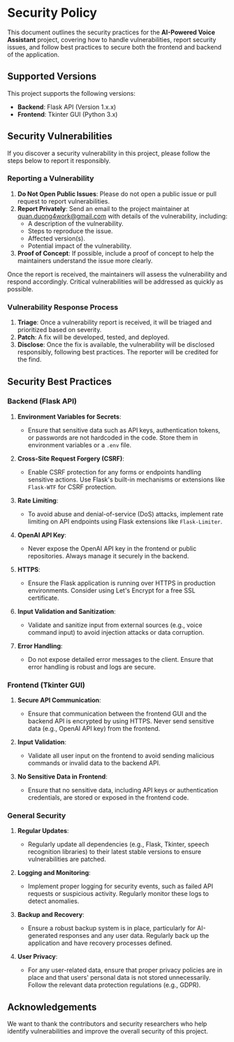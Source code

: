 # Security Policy

This document outlines the security practices for the **AI-Powered Voice Assistant** project, covering how to handle vulnerabilities, report security issues, and follow best practices to secure both the frontend and backend of the application.

## Supported Versions

This project supports the following versions:

- **Backend**: Flask API (Version 1.x.x)
- **Frontend**: Tkinter GUI (Python 3.x)

## Security Vulnerabilities

If you discover a security vulnerability in this project, please follow the steps below to report it responsibly.

### Reporting a Vulnerability

1. **Do Not Open Public Issues**: Please do not open a public issue or pull request to report vulnerabilities.
2. **Report Privately**: Send an email to the project maintainer at quan.duong4work@gmail.com with details of the vulnerability, including:
   - A description of the vulnerability.
   - Steps to reproduce the issue.
   - Affected version(s).
   - Potential impact of the vulnerability.
3. **Proof of Concept**: If possible, include a proof of concept to help the maintainers understand the issue more clearly.

Once the report is received, the maintainers will assess the vulnerability and respond accordingly. Critical vulnerabilities will be addressed as quickly as possible.

### Vulnerability Response Process

1. **Triage**: Once a vulnerability report is received, it will be triaged and prioritized based on severity.
2. **Patch**: A fix will be developed, tested, and deployed.
3. **Disclose**: Once the fix is available, the vulnerability will be disclosed responsibly, following best practices. The reporter will be credited for the find.

## Security Best Practices

### Backend (Flask API)

1. **Environment Variables for Secrets**:
   - Ensure that sensitive data such as API keys, authentication tokens, or passwords are not hardcoded in the code. Store them in environment variables or a `.env` file.

2. **Cross-Site Request Forgery (CSRF)**:
   - Enable CSRF protection for any forms or endpoints handling sensitive actions. Use Flask's built-in mechanisms or extensions like `Flask-WTF` for CSRF protection.

3. **Rate Limiting**:
   - To avoid abuse and denial-of-service (DoS) attacks, implement rate limiting on API endpoints using Flask extensions like `Flask-Limiter`.

4. **OpenAI API Key**:
   - Never expose the OpenAI API key in the frontend or public repositories. Always manage it securely in the backend.

5. **HTTPS**:
   - Ensure the Flask application is running over HTTPS in production environments. Consider using Let's Encrypt for a free SSL certificate.

6. **Input Validation and Sanitization**:
   - Validate and sanitize input from external sources (e.g., voice command input) to avoid injection attacks or data corruption.

7. **Error Handling**:
   - Do not expose detailed error messages to the client. Ensure that error handling is robust and logs are secure.

### Frontend (Tkinter GUI)

1. **Secure API Communication**:
   - Ensure that communication between the frontend GUI and the backend API is encrypted by using HTTPS. Never send sensitive data (e.g., OpenAI API key) from the frontend.

2. **Input Validation**:
   - Validate all user input on the frontend to avoid sending malicious commands or invalid data to the backend API.

3. **No Sensitive Data in Frontend**:
   - Ensure that no sensitive data, including API keys or authentication credentials, are stored or exposed in the frontend code.

### General Security

1. **Regular Updates**:
   - Regularly update all dependencies (e.g., Flask, Tkinter, speech recognition libraries) to their latest stable versions to ensure vulnerabilities are patched.

2. **Logging and Monitoring**:
   - Implement proper logging for security events, such as failed API requests or suspicious activity. Regularly monitor these logs to detect anomalies.

3. **Backup and Recovery**:
   - Ensure a robust backup system is in place, particularly for AI-generated responses and any user data. Regularly back up the application and have recovery processes defined.

4. **User Privacy**:
   - For any user-related data, ensure that proper privacy policies are in place and that users' personal data is not stored unnecessarily. Follow the relevant data protection regulations (e.g., GDPR).

## Acknowledgements

We want to thank the contributors and security researchers who help identify vulnerabilities and improve the overall security of this project.
